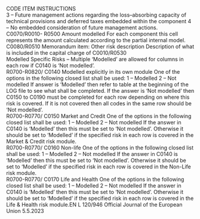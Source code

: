  
CODE  ITEM  INSTRUCTIONS  
3 – Future management actions regarding the loss–absorbing capacity of technical 
provisions and deferred taxes embedded within the component 
4 – No embedded consideration of future management actions.  
C0070/R0010- 
R0500  Amount modelled  For each component this cell represents the amount calculated according to the 
partial internal model.  
C0080/R0510  Memorandum item: Other risk 
description  Description of what is included in the capital charge of C0010/R0530  
Modelled Specific Risks  – Multiple ‘Modelled’ are allowed for columns in each row if C0140 is ‘Not modelled’.  
R0700-R0820/ 
C0140  Modelled explicitly in its own 
module  One of the options in the following closed list shall be used: 
1 – Modelled 
2 – Not modelled 
If answer is ‘Modelled’ then refer to table at the beginning of the LOG file to see 
what shall be completed. If the answer is ‘Not modelled’ then C0150 to C0190 
must be completed for each row depending on where this risk is covered. If it is 
not covered then all codes in the same row should be ‘Not modelled’.  
R0700-R0770/ 
C0150  Market and Credit  One of the options in the following closed list shall be used: 
1 – Modelled 
2 – Not modelled 
If the answer in C0140 is ‘Modelled’ then this must be set to ‘Not modelled’. 
Otherwise it should be set to ‘Modelled’ if the specified risk in each row is covered 
in the Market & Credit risk module.  
R0700-R0770/ 
C0160  Non-life  One of the options in the following closed list shall be used: 
1 – Modelled 
2 – Not modelled 
If the answer in C0140 is ‘Modelled’ then this must be set to ‘Not modelled’. 
Otherwise it should be set to ‘Modelled’ if the specified risk in each row is covered 
in the Non-Life risk module.  
R0700-R0770/ 
C0170  Life and Health  One of the options in the following closed list shall be used: 
1 – Modelled 
2 – Not modelled 
If the answer in C0140 is ‘Modelled’ then this must be set to ‘Not modelled’. 
Otherwise it should be set to ‘Modelled’ if the specified risk in each row is covered 
in the Life & Health risk module.EN  L 120/946 Official Journal of the European Union 5.5.2023